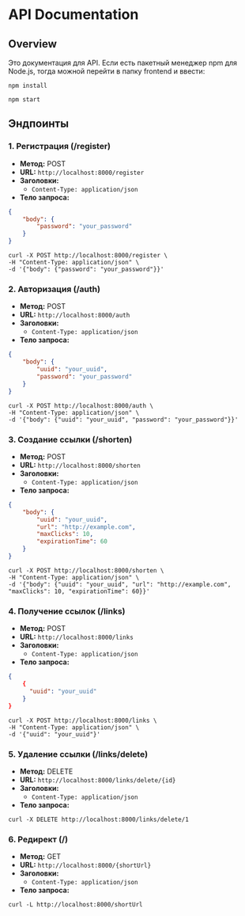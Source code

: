 # API Documentation

## Overview
Это документация для API. Если есть пакетный менеджер npm для Node.js, тогда можной перейти в папку frontend и ввести: 

`npm install`

`npm start` 

## Эндпоинты

### 1. Регистрация (/register)

- **Метод:** POST
- **URL:** `http://localhost:8000/register`
- **Заголовки:**
  - `Content-Type: application/json`
- **Тело запроса:**
```json
{
    "body": {
        "password": "your_password"
    }
}
```

```
curl -X POST http://localhost:8000/register \
-H "Content-Type: application/json" \
-d '{"body": {"password": "your_password"}}'
```

### 2. Авторизация (/auth)

- **Метод:** POST
- **URL:** `http://localhost:8000/auth`
- **Заголовки:**
  - `Content-Type: application/json`
- **Тело запроса:**
```json
{
    "body": {
        "uuid": "your_uuid",
        "password": "your_password"
    }
}
```

```
curl -X POST http://localhost:8000/auth \
-H "Content-Type: application/json" \
-d '{"body": {"uuid": "your_uuid", "password": "your_password"}}'
```

### 3. Создание ссылки (/shorten)

- **Метод:** POST
- **URL:** `http://localhost:8000/shorten`
- **Заголовки:**
  - `Content-Type: application/json`
- **Тело запроса:**
```json
{
    "body": {
        "uuid": "your_uuid",
        "url": "http://example.com",
        "maxClicks": 10,
        "expirationTime": 60
    }
}
```

```
curl -X POST http://localhost:8000/shorten \
-H "Content-Type: application/json" \
-d '{"body": {"uuid": "your_uuid", "url": "http://example.com", "maxClicks": 10, "expirationTime": 60}}'
```

### 4. Получение ссылок (/links)

- **Метод:** POST
- **URL:** `http://localhost:8000/links`
- **Заголовки:**
  - `Content-Type: application/json`
- **Тело запроса:**
```json
{
    {
      "uuid": "your_uuid"
    }
}
```

```
curl -X POST http://localhost:8000/links \
-H "Content-Type: application/json" \
-d '{"uuid": "your_uuid"}'
```

### 5. Удаление ссылки (/links/delete)

- **Метод:** DELETE
- **URL:** `http://localhost:8000/links/delete/{id}`
- **Заголовки:**
  - `Content-Type: application/json`
- **Тело запроса:**

```
curl -X DELETE http://localhost:8000/links/delete/1
```

### 6. Редирект (/)

- **Метод:** GET
- **URL:** `http://localhost:8000/{shortUrl}`
- **Заголовки:**
  - `Content-Type: application/json`
- **Тело запроса:**

```
curl -L http://localhost:8000/shortUrl
```

